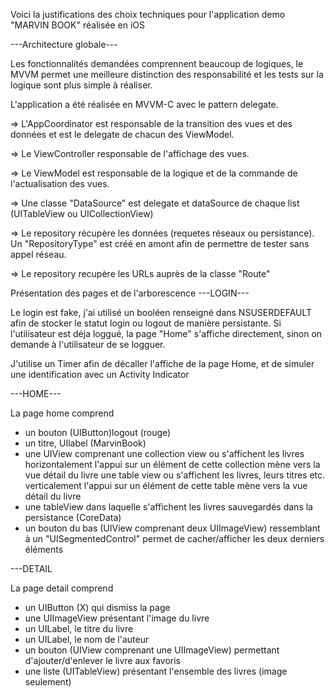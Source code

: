 
Voici la justifications des choix techniques pour l'application demo "MARVIN BOOK" réalisée en iOS

---Architecture globale---

Les fonctionnalités demandées comprennent beaucoup de logiques, le MVVM permet une meilleure distinction des responsabilité et les tests sur la logique sont plus simple à réaliser. 

L'application a été réalisée en MVVM-C avec le pattern delegate.

=> L'AppCoordinator est responsable de la transition des vues et des données et est le delegate de chacun des ViewModel.

=> Le ViewController responsable de l'affichage des vues.

=> Le ViewModel est responsable de la logique et de la commande de l'actualisation des vues.

=> Une classe "DataSource" est delegate et dataSource de chaque list (UITableView ou UICollectionView)

=> Le repository récupère les données (requetes réseaux ou persistance). Un "RepositoryType" est créé en amont afin de permettre de tester sans appel réseau.

=> Le repository recupère les URLs auprès de la classe "Route"


Présentation des pages et de l'arborescence
---LOGIN---

Le login est fake, j'ai utilisé un booléen renseigné dans NSUSERDEFAULT afin de stocker le statut login ou logout de manière persistante.
Si l'utilisateur est déja loggué, la page "Home" s'affiche directement, sinon on demande à l'utilisateur de se logguer.

J'utilise un Timer afin de décaller l'affiche de la page Home, et de simuler une identification avec un Activity Indicator

---HOME---

La page home comprend 
- un bouton (UIButton)logout (rouge)
- un titre, UIlabel (MarvinBook)
- une UIView comprenant 
    une collection view ou s'affichent les livres horizontalement
      l'appui sur un élément de cette collection mène vers la vue détail du livre
    une table view ou s'affichent les livres, leurs titres etc. verticalement
      l'appui sur un élément de cette table mène vers la vue détail du livre
- une tableView dans laquelle s'affichent les livres sauvegardés dans la persistance (CoreData)
- un bouton du bas (UIView comprenant deux UIImageView) ressemblant à un "UISegmentedControl" permet de cacher/afficher les deux derniers éléments

---DETAIL

La page detail comprend
- un UIButton (X) qui dismiss la page
- une UIImageView présentant l'image du livre
- un UILabel, le titre du livre
- un UILabel, le nom de l'auteur
- un bouton (UIView comprenant une UIImageView) permettant d'ajouter/d'enlever le livre aux favoris
- une liste (UITableView) présentant l'ensemble des livres (image seulement)



